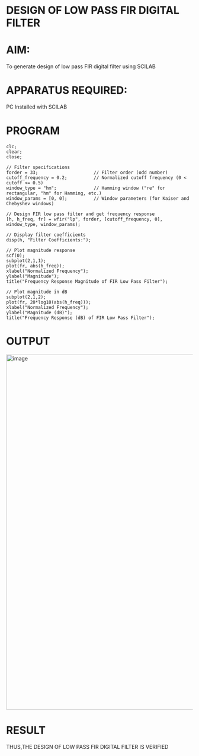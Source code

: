 
# DESIGN OF LOW PASS FIR DIGITAL FILTER 

# AIM: 
          
  To generate design of low pass FIR digital filter using SCILAB 

# APPARATUS REQUIRED: 

  PC Installed with SCILAB 

# PROGRAM 
```
clc;
clear;
close;

// Filter specifications
forder = 33;                     // Filter order (odd number)
cutoff_frequency = 0.2;          // Normalized cutoff frequency (0 < cutoff <= 0.5)
window_type = "hm";              // Hamming window ("re" for rectangular, "hm" for Hamming, etc.)
window_params = [0, 0];          // Window parameters (for Kaiser and Chebyshev windows)

// Design FIR low pass filter and get frequency response
[h, h_freq, fr] = wfir("lp", forder, [cutoff_frequency, 0], window_type, window_params);

// Display filter coefficients
disp(h, "Filter Coefficients:");

// Plot magnitude response
scf(0);
subplot(2,1,1);
plot(fr, abs(h_freq));
xlabel("Normalized Frequency");
ylabel("Magnitude");
title("Frequency Response Magnitude of FIR Low Pass Filter");

// Plot magnitude in dB
subplot(2,1,2);
plot(fr, 20*log10(abs(h_freq)));
xlabel("Normalized Frequency");
ylabel("Magnitude (dB)");
title("Frequency Response (dB) of FIR Low Pass Filter");

```

# OUTPUT
<img width="1919" height="958" alt="image" src="https://github.com/user-attachments/assets/10e374f0-36c4-40cc-82de-aff89a4899de" />


# RESULT
THUS,THE  DESIGN OF LOW PASS FIR DIGITAL FILTER  IS VERIFIED
